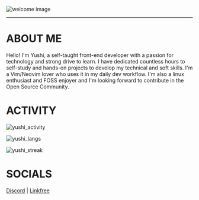 ![welcome image](https://zupimages.net/up/23/05/uq11.gif)
___
# ABOUT ME

Hello! I'm Yushi, a self-taught front-end developer with a passion for technology and strong drive to learn. I have dedicated countless
hours to self-study and hands-on projects to develop my technical and soft skills. I'm a Vim/Neovim lover who uses it in my daily
dev workflow. I'm also a linux enthusiast and FOSS enjoyer and I'm looking forward to contribute in the Open Source Community.

# ACTIVITY

![yushi_activity](https://github-readme-stats.vercel.app/api?username=yushi5058&count_private=true)

![yushi_langs](https://github-readme-stats.vercel.app/api/top-langs/?username=yushi5058&layout=compact)

![yushi_streak](https://streak-stats.demolab.com/?user=Yushi5058)



# SOCIALS 

[Discord](discord.com/users/1071758711330193478) | [Linkfree](https://linkfree.eddiehub.io/Yushi5058)


